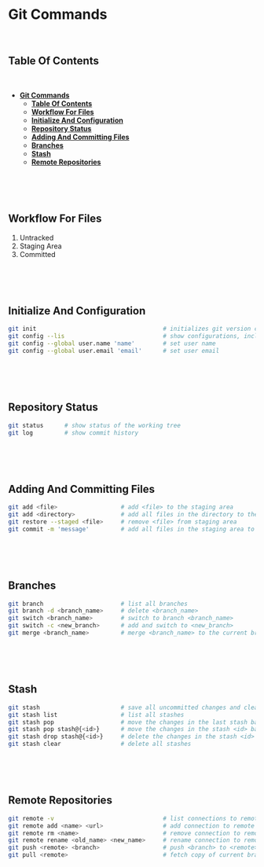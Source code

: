 # **Git Commands**
<br>

## **Table Of Contents**
<br>

- [**Git Commands**](#git-commands)
  - [**Table Of Contents**](#table-of-contents)
  - [**Workflow For Files**](#workflow-for-files)
  - [**Initialize And Configuration**](#initialize-and-configuration)
  - [**Repository Status**](#repository-status)
  - [**Adding And Committing Files**](#adding-and-committing-files)
  - [**Branches**](#branches)
  - [**Stash**](#stash)
  - [**Remote Repositories**](#remote-repositories)

<br>
<br>
<br>

## **Workflow For Files**
1. Untracked
2. Staging Area
3. Committed

<br>
<br>
<br>

## **Initialize And Configuration**

```bash
git init                                    # initializes git version control for current working directory
git config --lis                            # show configurations, including user and email
git config --global user.name 'name'        # set user name
git config --global user.email 'email'      # set user email	
```

<br>
<br>
<br>

## **Repository Status**

```bash
git status      # show status of the working tree
git log         # show commit history
```

<br>
<br>
<br>

## **Adding And Committing Files**

```bash
git add <file>                  # add <file> to the staging area
git add <directory>             # add all files in the directory to the staging area
git restore --staged <file>     # remove <file> from staging area
git commit -m 'message'         # add all files in the staging area to the project
```

<br>
<br>
<br>

## **Branches**

```bash
git branch                      # list all branches
git branch -d <branch_name>     # delete <branch_name>
git switch <branch_name>        # switch to branch <branch_name>
git switch -c <new_branch>      # add and switch to <new_branch>
git merge <branch_name>         # merge <branch_name> to the current branch
```

<br>
<br>
<br>

## **Stash**

```bash
git stash                       # save all uncommitted changes and clear the staging area
git stash list                  # list all stashes
git stash pop                   # move the changes in the last stash back into the staging area
git stash pop stash@{<id>}      # move the changes in the stash <id> back into the staging area
git stash drop stash@{<id>}     # delete the changes in the stash <id>
git stash clear                 # delete all stashes
```

<br>
<br>
<br>

## **Remote Repositories**

```bash
git remote -v                               # list connections to remote repositories with url
git remote add <name> <url>                 # add connection to remote repository
git remote rm <name>                        # remove connection to remote repository 
git remote rename <old_name> <new_name>     # rename connection to remote repository
git push <remote> <branch>                  # push <branch> to <remote>
git pull <remote>                           # fetch copy of current branch from <remote> to the local repository
```